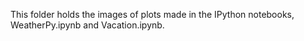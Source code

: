 This folder holds the images of plots made in the IPython notebooks, WeatherPy.ipynb and Vacation.ipynb.
